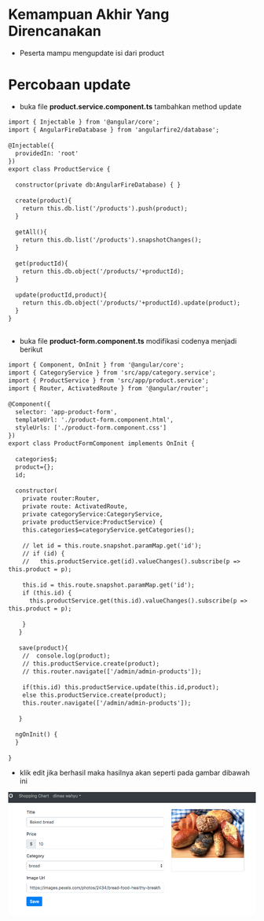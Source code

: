 # Kemampuan Akhir Yang Direncanakan

- Peserta mampu mengupdate isi dari product

# Percobaan update

- buka file **product.service.component.ts** tambahkan method update

```
import { Injectable } from '@angular/core';
import { AngularFireDatabase } from 'angularfire2/database';

@Injectable({
  providedIn: 'root'
})
export class ProductService {

  constructor(private db:AngularFireDatabase) { }

  create(product){
    return this.db.list('/products').push(product);
  }

  getAll(){
    return this.db.list('/products').snapshotChanges();
  }

  get(productId){
    return this.db.object('/products/'+productId);
  }

  update(productId,product){
    return this.db.object('/products/'+productId).update(product);
  }
}


```

- buka file **product-form.component.ts** modifikasi codenya menjadi berikut

```
import { Component, OnInit } from '@angular/core';
import { CategoryService } from 'src/app/category.service';
import { ProductService } from 'src/app/product.service';
import { Router, ActivatedRoute } from '@angular/router';

@Component({
  selector: 'app-product-form',
  templateUrl: './product-form.component.html',
  styleUrls: ['./product-form.component.css']
})
export class ProductFormComponent implements OnInit {

  categories$;
  product={};
  id;

  constructor(
    private router:Router,
    private route: ActivatedRoute,
    private categoryService:CategoryService,
    private productService:ProductService) {
    this.categories$=categoryService.getCategories();

    // let id = this.route.snapshot.paramMap.get('id');
    // if (id) {
    //   this.productService.get(id).valueChanges().subscribe(p => this.product = p);

    this.id = this.route.snapshot.paramMap.get('id');
    if (this.id) {
      this.productService.get(this.id).valueChanges().subscribe(p => this.product = p);

    }
   }

   save(product){
    //  console.log(product);
    // this.productService.create(product);
    // this.router.navigate(['/admin/admin-products']);

    if(this.id) this.productService.update(this.id,product);
    else this.productService.create(product);
    this.router.navigate(['/admin/admin-products']);
    
   }

  ngOnInit() {
  }

}

```

- klik edit jika berhasil maka hasilnya akan seperti pada gambar dibawah ini

![](image/chapter3/img16.png)
